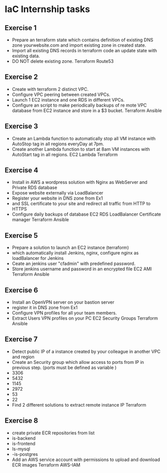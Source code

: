 # IaC Internship tasks

## Exercise 1
* Prepare an terraform state which contains definition of existing DNS zone yourwebsite.com and import existing zone in created state.
* Import all existing DNS records in terraform code an update state with existing data.
* DO NOT delete existing zone.
Terraform
Route53

## Exercise 2
* Create with terraform 2 distinct VPC.
* Configure VPC peering between created VPCs.
* Launch 1 EC2 instance and one RDS in different VPCs.
* Configure an script to make periodically backups of re mote VPC database from EC2 instance and store in a $3 bucket.
Terraform
Ansible

## Exercise 3
* Create an Lambda function to automatically stop all VM instance with AutoStop tag in all regions everyDay at 7pm.
* Create another Lambda function to start at 8am VM instances with AutoStart tag in all regions.
EC2
Lambda
Terraform

## Exercise 4
* Install in AWS a wordpress solution with Nginx as WebServer and Private RDS database
* Expose website externally via LoadBalancer
* Register your website in DNS zone from Ex1
* and SSL certificate to your site and redirect all traffic from HTTP to HTTPS
* Configure daily backups of database
EC2
RDS
LoadBalancer
Certificate manager
Terraform
Ansible

## Exercise 5

* Prepare a solution to launch an EC2 instance (terraform)
* which automatically install Jenkins, nginx, configure nginx as loadBalancer for Jenkins
* Ceate an jenkins user "cfadmin" with predefined password.
* Store jenkins username and password in an encrypted file
EC2
AMI
Terraform
Ansible

## Exercise 6
* Install an OpenVPN server on your bastion server
* register it in DNS zone from Ex1
* Configure VPN profiles for all your team members.
* Extract Users VPN profiles on your PC
EC2
Security Groups
Terraform
Ansible

## Exercise 7
* Detect public IP of a instance created by your colleague in another VPC and region
* Create an Security group which allow access to ports from IP in previous step. (ports must be defined as variable )
* 3306
* 5432
* 1145
* 2972
* 53
* 22
* Find 2 different solutions to extract remote instance IP
Terraform

## Exercise 8
* create private ECR repositories from list
* is-backend
* is-frontend
* Is-mysql
* -is-postgres
* Add an AWS service account with permissions to upload and download ECR images
Terraform
AWS-IAM